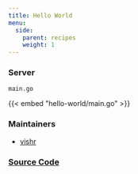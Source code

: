 ```yaml
---
title: Hello World
menu:
  side:
    parent: recipes
    weight: 1
---
```


### Server

`main.go`

{{< embed "hello-world/main.go" >}}

### Maintainers

- [vishr](https://github.com/vishr)

### [Source Code](https://github.com/vishr/echo-recipes/blob/master/v2/hello-world)
